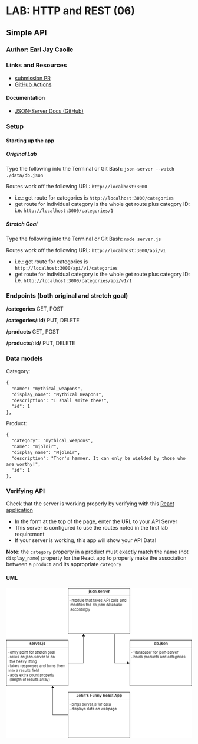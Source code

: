 # LAB: HTTP and REST (06)

## Simple API

### Author: Earl Jay Caoile

### Links and Resources

- [submission PR](https://github.com/earljay-caoile-401-advanced-javascript/simple-api/pull/1)
- [GitHub Actions](https://github.com/earljay-caoile-401-advanced-javascript/simple-api/actions)

#### Documentation

- [JSON-Server Docs (GitHub)](https://github.com/typicode/json-server)

### Setup

#### Starting up the app

##### Original Lab

Type the following into the Terminal or Git Bash: `json-server --watch ./data/db.json`

Routes work off the following URL: `http://localhost:3000`

- i.e.: get route for categories is `http://localhost:3000/categories`
- get route for individual category is the whole get route plus category ID: i.e. `http://localhost:3000/categories/1`

##### Stretch Goal

Type the following into the Terminal or Git Bash: `node server.js`

Routes work off the following URL: `http://localhost:3000/api/v1`

- i.e.: get route for categories is `http://localhost:3000/api/v1/categories`
- get route for individual category is the whole get route plus category ID: i.e. `http://localhost:3000/categories/api/v1/1`

### Endpoints (both original and stretch goal)

**/categories** GET, POST

**/categories/:id/** PUT, DELETE

**/products** GET, POST

**/products/:id/** PUT, DELETE

### Data models

Category:

```
{
  "name": "mythical_weapons",
  "display_name": "Mythical Weapons",
  "description": "I shall smite thee!",
  "id": 1
},
```

Product:

```
{
  "category": "mythical_weapons",
  "name": "mjolnir",
  "display_name": "Mjolnir",
  "description": "Thor's hammer. It can only be wielded by those who are worthy!",
  "id": 1
},
```

### Verifying API

Check that the server is working properly by verifying with this [React application](https://w638oyk7o8.csb.app/)

- In the form at the top of the page, enter the URL to your API Server
- This server is configured to use the routes noted in the first lab requirement
- If your server is working, this app will show your API Data!

**Note**: the `category` property in a product must exactly match the name (not `display_name`) property for the React app to properly make the association between a `product` and its appropriate `category`

#### UML

![UML Image](lab-06-UML.png "uml diagram")
